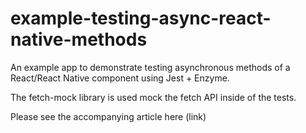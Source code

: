 # example-testing-async-react-native-methods

An example app to demonstrate testing asynchronous methods of a
 React/React Native component using Jest + Enzyme.
 
The fetch-mock library is used mock the fetch API inside of the tests.

Please see the accompanying article here (link)
